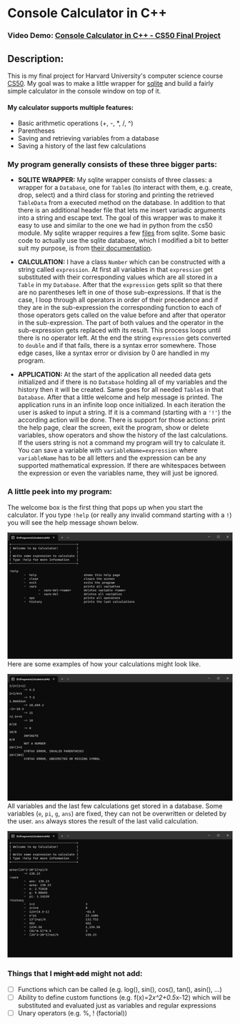 # Console Calculator in C++

### Video Demo:  [Console Calculator in C++ - CS50 Final Project](https://youtu.be/GR6V2Qty9eA)

## Description:

This is my final project for Harvard University's computer science course [CS50](https://cs50.harvard.edu/x/2023/).
My goal was to make a little wrapper for [sqlite](https://www.sqlite.org/index.html) and build a fairly simple calculator in the console window on top of it.

#### My calculator supports multiple features:
* Basic arithmetic operations (+, -, *, /, ^)
* Parentheses
* Saving and retrieving variables from a database
* Saving a history of the last few calculations

### My program generally consists of these three bigger parts:
 * **SQLITE WRAPPER:** My sqlite wrapper consists of three classes: a wrapper for a `Database`, one for `Table`s (to interact with them, e.g. create, drop, select) and a third class for storing and printing the retrieved `TableData` from a executed method on the database. In addition to that there is an additional header file that lets me insert variadic arguments into a string and escape text. The goal of this wrapper was to make it easy to use and similar to the one we had in python from the cs50 module. My sqlite wrapper requires a few [files](https://www.sqlite.org/download.html) from sqlite. Some basic code to actually use the sqlite database, which I modified a bit to better suit my purpose, is from [their documentation](https://www.sqlite.org/quickstart.html).

 * **CALCULATION:** I have a class `Number` which can be constructed with a string called `expression`. At first all variables in that `expression` get substituted with their corresponding values which are all stored in a `Table` in my `Database`. After that the `expression` gets split so that there are no parentheses left in one of those sub-expressions. If that is the case, I loop through all operators in order of their precedence and if they are in the sub-expression the corresponding function to each of those operators gets called on the value before and after that operator in the sub-expression. The part of both values and the operator in the sub-expression gets replaced with its result. This process loops until there is no operator left. At the end the string `expression` gets converted to `double` and if that fails, there is a syntax error somewhere. Those edge cases, like a syntax error or division by 0 are handled in my program.

* **APPLICATION:** At the start of the application all needed data gets initialized and if there is no `Database` holding all of my variables and the history then it will be created. Same goes for all needed `Table`s in that `Database`. After that a little welcome and help message is printed. The application runs in an infinite loop once initialized. In each iteration the user is asked to input a string. If it is a command (starting with a `'!'`) the according action will be done. There is support for those actions: print the help page, clear the screen, exit the program, show or delete variables, show operators and show the history of the last calculations. If the users string is not a command my program will try to calculate it. You can save a variable with `variableName=expression` where `variableName` has to be all letters and the expression can be any supported mathematical expression. If there are whitespaces between the expression or even the variables name, they will just be ignored.

### A little peek into my program:
The welcome box is the first thing that pops up when you start the calculator. If you type `!help` (or really any invalid command starting with a `!`) you will see the help message shown below.

![Welcome window](https://raw.githubusercontent.com/KovarJoel/Calculator/master/demo/welcome.png)
Here are some examples of how your calculations might look like.

![Some examples](https://raw.githubusercontent.com/KovarJoel/Calculator/master/demo/examples.png)
All variables and the last few calculations get stored in a database. Some variables (`e`, `pi`, `g`, `ans`) are fixed, they can not be overwritten or deleted by the user. `ans` always stores the result of the last valid calculation.

![Stored data](https://raw.githubusercontent.com/KovarJoel/Calculator/master/demo/data.png)

### Things that I ~~might add~~ might not add:
- [ ] Functions which can be called (e.g. log(), sin(), cos(), tan(), asin(), ...)
- [ ] Ability to define custom functions (e.g. f(x)=2*x^2+0.5*x-12) which will be substituted and evaluated just as variables and regular expressions
- [ ] Unary operators (e.g. %, ! (factorial))
